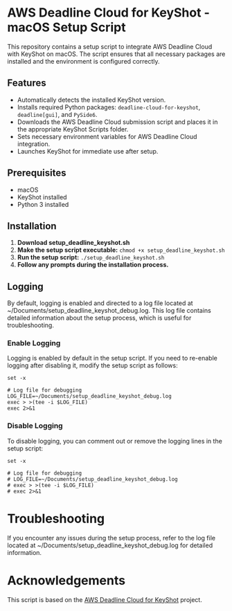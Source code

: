 # AWS Deadline Cloud for KeyShot - macOS Setup Script

This repository contains a setup script to integrate AWS Deadline Cloud with KeyShot on macOS. The script ensures that all necessary packages are installed and the environment is configured correctly.

## Features

- Automatically detects the installed KeyShot version.
- Installs required Python packages: `deadline-cloud-for-keyshot`, `deadline[gui]`, and `PySide6`.
- Downloads the AWS Deadline Cloud submission script and places it in the appropriate KeyShot Scripts folder.
- Sets necessary environment variables for AWS Deadline Cloud integration.
- Launches KeyShot for immediate use after setup.

## Prerequisites

- macOS
- KeyShot installed
- Python 3 installed

## Installation
1. **Download setup_deadline_keyshot.sh**
2. **Make the setup script executable:**
```chmod +x setup_deadline_keyshot.sh```
3. **Run the setup script:**
```./setup_deadline_keyshot.sh```
4. **Follow any prompts during the installation process.**

## Logging
By default, logging is enabled and directed to a log file located at ~/Documents/setup_deadline_keyshot_debug.log. This log file contains detailed information about the setup process, which is useful for troubleshooting.

### Enable Logging
Logging is enabled by default in the setup script. If you need to re-enable logging after disabling it, modify the setup script as follows:
```# Enable debug mode
set -x

# Log file for debugging
LOG_FILE=~/Documents/setup_deadline_keyshot_debug.log
exec > >(tee -i $LOG_FILE)
exec 2>&1
```
### Disable Logging
To disable logging, you can comment out or remove the logging lines in the setup script:
```# Enable debug mode
set -x

# Log file for debugging
# LOG_FILE=~/Documents/setup_deadline_keyshot_debug.log
# exec > >(tee -i $LOG_FILE)
# exec 2>&1
```

# Troubleshooting
If you encounter any issues during the setup process, refer to the log file located at ~/Documents/setup_deadline_keyshot_debug.log for detailed information.

# Acknowledgements
This script is based on the [AWS Deadline Cloud for KeyShot](https://github.com/aws-deadline/deadline-cloud-for-keyshot) project.

